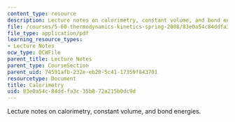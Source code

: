 ```yaml
---
content_type: resource
description: Lecture notes on calorimetry, constant volume, and bond energies.
file: /courses/5-60-thermodynamics-kinetics-spring-2008/83e0a54c84ddfa3c35b872a215b0dc9d_lec_7.pdf
file_type: application/pdf
learning_resource_types:
- Lecture Notes
ocw_type: OCWFile
parent_title: Lecture Notes
parent_type: CourseSection
parent_uid: 74591afb-232e-eb20-5c41-17359f843701
resourcetype: Document
title: Calorimetry
uid: 83e0a54c-84dd-fa3c-35b8-72a215b0dc9d
---
```

Lecture notes on calorimetry, constant volume, and bond energies.

